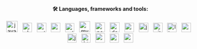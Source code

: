 
<div align="center">
<h4>🛠 Languages, frameworks and tools:</h4>
  <img src="https://cdn.jsdelivr.net/gh/devicons/devicon/icons/java/java-plain-wordmark.svg" height="30" alt="java logo"  />
  <img width="5" />
  <img src="https://skillicons.dev/icons?i=php" height="25" alt="php logo"  />
  <img width="5" />
  <img src="https://cdn.jsdelivr.net/gh/devicons/devicon/icons/python/python-original.svg" height="25" alt="python logo"  />
  <img width="5" />
  <img src="https://skillicons.dev/icons?i=spring" height="25" alt="spring logo"  />
  <img width="5" />
  <img src="https://skillicons.dev/icons?i=selenium" height="24" alt="selenium logo"  />
  <img width="5" />
  <img src="https://cdn.jsdelivr.net/gh/devicons/devicon/icons/mysql/mysql-original-wordmark.svg" height="29" alt="mysql logo"  />
  <img width="5" />
  <img src="https://cdn.jsdelivr.net/gh/devicons/devicon/icons/postgresql/postgresql-plain-wordmark.svg" height="26" alt="postgresql logo"  />
  <img width="5" />
  <img src="https://cdn.jsdelivr.net/gh/devicons/devicon/icons/docker/docker-plain-wordmark.svg" height="26" alt="docker logo"  />
  <img width="5" />
  <img src="https://cdn.jsdelivr.net/gh/devicons/devicon/icons/composer/composer-original.svg" height="25" alt="composer logo"  />
  <img width="5" />
  <img src="https://cdn.jsdelivr.net/gh/devicons/devicon/icons/jenkins/jenkins-original.svg" height="25" alt="jenkins logo"  />
  <img width="5" />
  <img src="https://cdn.jsdelivr.net/gh/devicons/devicon/icons/git/git-original.svg" height="25" alt="git logo"  />
  <img width="5" />
  <img src="https://cdn.jsdelivr.net/gh/devicons/devicon/icons/linux/linux-original.svg" height="25" alt="linux logo"  />
  <img width="5" />
  <img src="https://cdn.jsdelivr.net/gh/devicons/devicon/icons/angularjs/angularjs-original.svg" height="25" alt="angularjs logo"  />
  <img width="5" />
  <img src="https://skillicons.dev/icons?i=js" height="24" alt="javascript logo"  />
  <img width="5" />
  <img src="https://cdn.simpleicons.org/html5/E54F26" height="24" alt="html5 logo"  />
  <img width="5" />
  <img src="https://cdn.jsdelivr.net/gh/devicons/devicon/icons/apache/apache-original.svg" height="25" alt="apache logo"  />
  <img width="5" />
  <img src="https://skillicons.dev/icons?i=kafka" height="24" alt="apachekafka logo"  />
  <img width="5" />
  <img src="https://cdn.jsdelivr.net/gh/devicons/devicon/icons/arduino/arduino-original.svg" height="25" alt="arduino logo"  />
</div>









